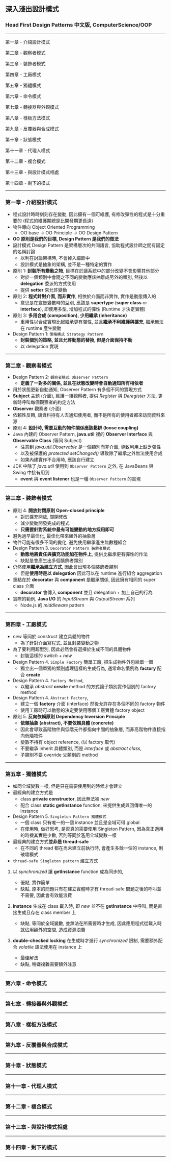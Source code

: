 ## 深入淺出設計模式

### Head First Design Patterns 中文版, ComputerScience/OOP

---

第一章 - 介紹設計模式

第二章 - 觀察者模式

第三章 - 裝飾者模式

第四章 - 工廠模式

第五章 - 獨體模式

第六章 - 命令模式

第七章 - 轉接器與外觀模式

第八章 - 樣板方法模式

第九章 - 反覆器與合成模式

第十章 - 狀態模式

第十一章 - 代理人模式

第十二章 - 複合模式

第十三章 - 與設計模式相處

第十四章 - 剩下的模式

---

### 第一章 - 介紹設計模式

- 程式設計時時刻刻存在變動, 因此擁有一個可維護, 有修改彈性的程式是十分重要的 (程式的維護期總是比開發期更長遠)
- 物件導向 Object Oriented Programming
  - OO base -> OO Principle -> OO Design Pattern
- **OO 原則是我們的目標, Design Pattern 是我們的做法**
- 設計模式 Design Pattern 是架構層次的共同語言, 協助程式設計師之間有固定的名稱討論
  - 以利在討論架構時, 不會掉入細節中
  - 設計模式是抽象的架構, 並不是一種特定的實作
- 原則 1: **封裝所有變動之物**, 目標在於讓系統中的部分改變不會影響其他部分
  - 對於一個類別中會隨之不同的變動應該抽離成另外的類別, 然後以 **delegation** 委派的方式使用
  - 提供 **setter** 來允許變動
- 原則 2: **程式針對介面, 而非實作**, 相依於介面而非實作, 實作是動態傳入的
  - 意思是在宣告變數時的型別, 應該是 **supertype** (**super class** or **interface**), 即使用多型, 增加程式的彈性 (Runtime 才決定實體)
- 原則 3: **多用合成 (composition), 少用繼承 (inheritance)**
  - 重用性以合成實現比起繼承更有彈性, 並且**繼承不利維護與擴充**, 繼承無法在 runtime 產生變動
- Design Pattern 1: `策略模式 Strategy Pattern`
  - **封裝個別的策略, 並且允許動態的替換, 但是介面保持不動**
  - 以 delegation 實現

---

### 第二章 - 觀察者模式

- Design Pattern 2: `觀察者模式 Observer Pattern`
  - **定義了一對多的關係, 並且在狀態改變時會自動通知所有相依者**
- 用於狀態更新自動通知, Observer Pattern 有多個不同的實現方式
- **Subject** 主題 (介面), 維護一組觀察者, 提供 _Register_ 與 _Deregister_ 方法, 更新時呼叫每個觀察者的約定方法
- **Observer** 觀察者 (介面)
- 依賴性反轉, 讓資料持有人去通知使用者, 而不是所有的使用者都來訪問資料來源
- 原則 4: **設計時, 需要互動的物件關係應該鬆綁 (loose coupling)**
- Java 內建的 Observer Pattern, **java.util** 裡的 **Observer Interface** 與 **Observable Class** (等同 Subject)
  - 注意到 _java.util.Observable_ 是一個類別而非介面, 導致利用上缺乏彈性
  - 以及被保護的 _protected_ _setChanged()_ 導致除了繼承之外無法使用合成
  - 如果內建實作不合用時, 應該自行建立
- JDK 中除了 _java.util_ 使用到 `Observer Pattern` 之外, 在 JavaBeans 與 Swing 中接有用到
  - **event** 與 **event listener** 也是一種 `Observer Pattern` 的實現

---

### 第三章 - 裝飾者模式

- 原則 4. **開放封閉原則 Open-closed principle**
  - 對於擴充開放, 關閉修改
  - 減少變動開發完成的程式
  - **只需要針對系統中最有可能變動的地方採用即可**
- 避免過早最佳化, 最佳化帶來額外的抽象層
- 物件可能有很多不同的變化, 避免使用繼承產生無數種組合
- Design Pattern 3. `Decorator Pattern 裝飾者模式`
  - **動態地將責任與擴充功能加在物件上**, 提供比繼承更有彈性的作法
  - 缺點是會產生出多個裝飾者類別
- 仍然使用**繼承為建立方式**, 因此會出現多個裝飾者類別
  - 但是**使用時是以 delegation** 因此可以在 runtime 進行組合 aggregation
- 重點在於 **decorator** 與 **component** 是繼承關係, 因此擁有相同的 super class 介面
  - **decorator** 會傳入 **component** 並且 delegation + 加上自己的行為
- 實際的範例, **Java I/O** 的 _InputStream_ 與 _OutputStream_ 系列
  - Node.js 的 _middleware_ pattern

---

### 第四章 - 工廠模式

- _new_ 等同於 construct 建立具體的物件
  - 為了針對介面寫程式, 並且封裝變動之物
- 為了要利用超型別, 因此必然會有選擇於生成不同的具體物件
  - 封裝這樣的 _switch_ + _new_
- Design Pattern 4. `Simple Factory` 簡單工廠, 把生成物件外包給單一個
  - 獨立出一個單獨的類別處理這樣的生成行為, 通常命名慣例為 **factory** 配合 **create**
- Design Pattern 4. `Factory Method`,
  - 以繼承 _abstract_ **create** method 的方式讓子類別實作個別的 factory method
- Design Pattern 4. `Abstract Factory`,
  - 建立一個 **factory** 介面 (interface) 然後允許存在多個不同的 factory 物件
  - 使用工廠時可以動態的決定要使用哪個工廠實體 factory object
- 原則 5. **反向依賴原則 Dependency Inversion Principle**
  - **依賴抽象 (abstract), 不要依賴具體 (concrete)**
  - 因此會導致高階物件與低階元件都指向中間的抽象層, 而非高階物件直接指向低階物件
  - 變數不持有 object reference, (以 factory 取代)
  - 不要繼承 inherit 具體類別, 而是 _interface_ 或 _abstract class_,
  - 子類別不要 override 父類別的 method

---

### 第五章 - 獨體模式

- 如同全域變數一樣, 但是只在需要使用到的時候才會建立
- 最經典的建立方式是
  - class **private constructor**, 因此無法被 _new_
  - 配合 class **static getInstance** function, 來提供生成與回傳唯一的 instance
- Design Pattern 5. `Singleton Pattern 獨體模式`
  - 一個 class 只有唯一的一個 instance 並且是全域可得 global
  - 在使用時, 做好思考, 是否真的需要使用 Singleton Pattern, 因為真正適用的時機其實是少數, 否則等同於濫用全域變數一樣
- 最經典的建立方式**並非是 thread-safe**
  - 在不同的 thread 都在尚未建立前執行時, 會產生多餘一個的 instance, 則破壞模式
- `thread-safe Singleton pattern` 建立方式

1. 以 _synchronized_ 讓 **getInstance** function 成為同步的,

   - 優點, 實作簡單
   - 缺點, 原本的問題只有在建立實體時才有 thread-safe 問題之後的呼叫並不需要, 因此會有效能浪費

2. **instance** 生成在 class 載入時, 即 _new_ 並不在 **getInstance** 中呼叫, 而是直接生成且存在 class member 上

   - 缺點, 等同於全域變數, 並無法在所需要時才生成, 因此應用程式從載入時就佔用額外的空間, 造成資源浪費

3. **double-checked locking** 在生成時才進行 _synchronized_ 限制, 需要額外配合 _volatile_ 語法使用在 instance 上
   - 最佳解法
   - 缺點, 稍嫌複雜需要額外注意

---

### 第六章 - 命令模式

---

### 第七章 - 轉接器與外觀模式

---

### 第八章 - 樣板方法模式

---

### 第九章 - 反覆器與合成模式

---

### 第十章 - 狀態模式

---

### 第十一章 - 代理人模式

---

### 第十二章 - 複合模式

---

### 第十三章 - 與設計模式相處

---

### 第十四章 - 剩下的模式

---
